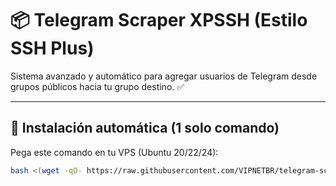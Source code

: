 # 📦 Telegram Scraper XPSSH (Estilo SSH Plus)

Sistema avanzado y automático para agregar usuarios de Telegram desde grupos públicos hacia tu grupo destino. ✅

---

## 🚀 Instalación automática (1 solo comando)

Pega este comando en tu VPS (Ubuntu 20/22/24):

```bash
bash <(wget -qO- https://raw.githubusercontent.com/VIPNETBR/telegram-scraper/main/install.sh)
